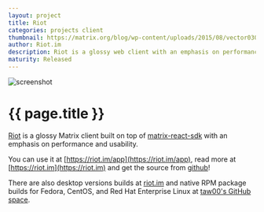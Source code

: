 ```yaml
---
layout: project
title: Riot
categories: projects client
thumbnail: https://matrix.org/blog/wp-content/uploads/2015/08/vector030216-400x284.png
author: Riot.im
description: Riot is a glossy web client with an emphasis on performance and usability
maturity: Released
---
```


![screenshot](https://matrix.org/blog/wp-content/uploads/2015/08/vector030216-1080x745.png "{{ page.title }}")

# {{ page.title }}
[Riot](https://riot.im) is a glossy Matrix client built on top of [matrix-react-sdk](http://matrix.org/blog/project/matrix-react-sdk/) with an emphasis on performance and usability.

You can use it at [https://riot.im/app](https://riot.im/app), read more at [https://riot.im](https://riot.im) and get the source from [github](https://github.com/vector-im/vector-web)!

There are also desktop versions builds at [riot.im](https://riot.im/desktop.html) and native RPM package builds for Fedora, CentOS, and Red Hat Enterprise Linux at [taw00's GitHub space](https://github.com/taw00/riot-rpm/).
